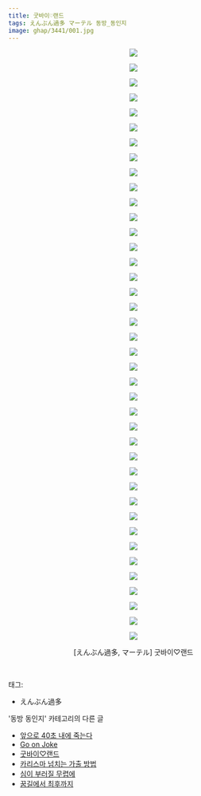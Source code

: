 ```yaml
---
title: 굿바이♡랜드
tags: えんぶん過多 マーテル 동방_동인지
image: ghap/3441/001.jpg
---
```

<div class="article">
<p style="text-align: center; clear: none; float: none;"><img src="{{ site.nasurl }}/ghap/3441/001.jpg"/></p>
<p style="text-align: center; clear: none; float: none;"><img src="{{ site.nasurl }}/ghap/3441/002.jpg"/></p>
<p style="text-align: center; clear: none; float: none;"><img src="{{ site.nasurl }}/ghap/3441/003.jpg"/></p>
<p style="text-align: center; clear: none; float: none;"><img src="{{ site.nasurl }}/ghap/3441/004.jpg"/></p>
<p style="text-align: center; clear: none; float: none;"><img src="{{ site.nasurl }}/ghap/3441/005.jpg"/></p>
<p style="text-align: center; clear: none; float: none;"><img src="{{ site.nasurl }}/ghap/3441/006.jpg"/></p>
<p style="text-align: center; clear: none; float: none;"><img src="{{ site.nasurl }}/ghap/3441/007.jpg"/></p>
<p style="text-align: center; clear: none; float: none;"><img src="{{ site.nasurl }}/ghap/3441/008.jpg"/></p>
<p style="text-align: center; clear: none; float: none;"><img src="{{ site.nasurl }}/ghap/3441/009.jpg"/></p>
<p style="text-align: center; clear: none; float: none;"><img src="{{ site.nasurl }}/ghap/3441/010.jpg"/></p>
<p style="text-align: center; clear: none; float: none;"><img src="{{ site.nasurl }}/ghap/3441/011.jpg"/></p>
<p style="text-align: center; clear: none; float: none;"><img src="{{ site.nasurl }}/ghap/3441/012.jpg"/></p>
<p style="text-align: center; clear: none; float: none;"><img src="{{ site.nasurl }}/ghap/3441/013.jpg"/></p>
<p style="text-align: center; clear: none; float: none;"><img src="{{ site.nasurl }}/ghap/3441/014.jpg"/></p>
<p style="text-align: center; clear: none; float: none;"><img src="{{ site.nasurl }}/ghap/3441/015.jpg"/></p>
<p style="text-align: center; clear: none; float: none;"><img src="{{ site.nasurl }}/ghap/3441/016.jpg"/></p>
<p style="text-align: center; clear: none; float: none;"><img src="{{ site.nasurl }}/ghap/3441/017.jpg"/></p>
<p style="text-align: center; clear: none; float: none;"><img src="{{ site.nasurl }}/ghap/3441/018.jpg"/></p>
<p style="text-align: center; clear: none; float: none;"><img src="{{ site.nasurl }}/ghap/3441/019.jpg"/></p>
<p style="text-align: center; clear: none; float: none;"><img src="{{ site.nasurl }}/ghap/3441/020.jpg"/></p>
<p style="text-align: center; clear: none; float: none;"><img src="{{ site.nasurl }}/ghap/3441/021.jpg"/></p>
<p style="text-align: center; clear: none; float: none;"><img src="{{ site.nasurl }}/ghap/3441/022.jpg"/></p>
<p style="text-align: center; clear: none; float: none;"><img src="{{ site.nasurl }}/ghap/3441/023.jpg"/></p>
<p style="text-align: center; clear: none; float: none;"><img src="{{ site.nasurl }}/ghap/3441/024.jpg"/></p>
<p style="text-align: center; clear: none; float: none;"><img src="{{ site.nasurl }}/ghap/3441/025.jpg"/></p>
<p style="text-align: center; clear: none; float: none;"><img src="{{ site.nasurl }}/ghap/3441/026.jpg"/></p>
<p style="text-align: center; clear: none; float: none;"><img src="{{ site.nasurl }}/ghap/3441/027.jpg"/></p>
<p style="text-align: center; clear: none; float: none;"><img src="{{ site.nasurl }}/ghap/3441/028.jpg"/></p>
<p style="text-align: center; clear: none; float: none;"><img src="{{ site.nasurl }}/ghap/3441/029.jpg"/></p>
<p style="text-align: center; clear: none; float: none;"><img src="{{ site.nasurl }}/ghap/3441/030.jpg"/></p>
<p style="text-align: center; clear: none; float: none;"><img src="{{ site.nasurl }}/ghap/3441/031.jpg"/></p>
<p style="text-align: center; clear: none; float: none;"><img src="{{ site.nasurl }}/ghap/3441/032.jpg"/></p>
<p style="text-align: center; clear: none; float: none;"><img src="{{ site.nasurl }}/ghap/3441/033.jpg"/></p>
<p style="text-align: center; clear: none; float: none;"><img src="{{ site.nasurl }}/ghap/3441/034.jpg"/></p>
<p style="text-align: center; clear: none; float: none;"><img src="{{ site.nasurl }}/ghap/3441/035.jpg"/></p>
<p style="text-align: center; clear: none; float: none;"><img src="{{ site.nasurl }}/ghap/3441/036.jpg"/></p>
<p style="text-align: center; clear: none; float: none;"><img src="{{ site.nasurl }}/ghap/3441/037.jpg"/></p>
<p style="text-align: center; clear: none; float: none;"><img src="{{ site.nasurl }}/ghap/3441/038.jpg"/></p>
<p style="text-align: center; clear: none; float: none;"><img src="{{ site.nasurl }}/ghap/3441/039.jpg"/></p>
<p style="text-align: center; clear: none; float: none;"><img src="{{ site.nasurl }}/ghap/3441/040.jpg"/></p>
<p style="text-align: center; clear: none; float: none;">[えんぶん過多, マーテル] 굿바이♡랜드</p>
<p><br/></p>
</div><div class="tagTrail">
<p>태그: </p>
<ul>
<li>えんぶん過多</li>
</ul>
</div><div class="another">
<p>'동방 동인지' 카테고리의 다른 글</p>
<ul>
<li><a href="/2017-06-22-ghap_3476">앞으로 40초 내에 죽는다</a></li>
<li><a href="/2017-06-18-ghap_3443">Go on Joke</a></li>
<li><a href="/2017-06-18-ghap_3441">굿바이♡랜드</a></li>
<li><a href="/2017-06-18-ghap_3439">카리스마 넘치는 가출 방법</a></li>
<li><a href="/2017-06-18-ghap_3437">심이 부러질 무렵에</a></li>
<li><a href="/2017-06-18-ghap_3436">꿈길에서 최후까지</a></li>
</ul>
</div><div class="cb_module cb_fluid">
<div class="cb_wrt cb_profile">
</div><!-- commentList close -->
</div>